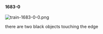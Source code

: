 #### 1683-0
![train-1683-0-0.png](https://github.com/lil-lab/nlvr/raw/master/nlvr/train/images/56/train-1683-0-0.png "train-1683-0-0.png")

there are two black objects touching the edge